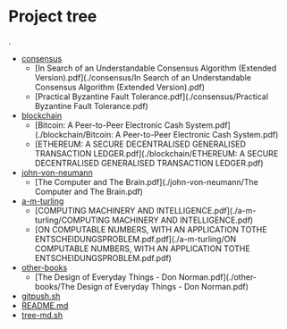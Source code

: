 # Project tree

.
 * [consensus](./consensus)
   * [In Search of an Understandable Consensus Algorithm
(Extended Version).pdf](./consensus/In Search of an Understandable Consensus Algorithm
(Extended Version).pdf)
   * [Practical Byzantine Fault Tolerance.pdf](./consensus/Practical Byzantine Fault Tolerance.pdf)
 * [blockchain](./blockchain)
   * [Bitcoin: A Peer-to-Peer Electronic Cash System.pdf](./blockchain/Bitcoin: A Peer-to-Peer Electronic Cash System.pdf)
   * [ETHEREUM: A SECURE DECENTRALISED GENERALISED TRANSACTION LEDGER.pdf](./blockchain/ETHEREUM: A SECURE DECENTRALISED GENERALISED TRANSACTION LEDGER.pdf)
 * [john-von-neumann](./john-von-neumann)
   * [The Computer and The Brain.pdf](./john-von-neumann/The Computer and The Brain.pdf)
 * [a-m-turling](./a-m-turling)
   * [COMPUTING MACHINERY AND INTELLIGENCE.pdf](./a-m-turling/COMPUTING MACHINERY AND INTELLIGENCE.pdf)
   * [ON COMPUTABLE NUMBERS, WITH AN APPLICATION TOTHE ENTSCHEIDUNGSPROBLEM.pdf.pdf](./a-m-turling/ON COMPUTABLE NUMBERS, WITH AN APPLICATION TOTHE ENTSCHEIDUNGSPROBLEM.pdf.pdf)
 * [other-books](./other-books)
   * [The Design of Everyday Things - Don Norman.pdf](./other-books/The Design of Everyday Things - Don Norman.pdf)
 * [gitpush.sh](./gitpush.sh)
 * [README.md](./README.md)
 * [tree-md.sh](./tree-md.sh)

